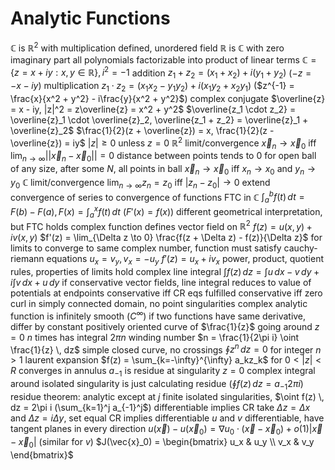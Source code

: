 # Analytic Functions
$\mathbb{C}$ is $\mathbb{R}^2$ with multiplication defined, unordered field
	$\mathbb{R}$ is $\mathbb{C}$ with zero imaginary part
	all polynomials factorizable into product of linear terms
	$\mathbb{C} = \{z = x + iy : x, y \in \mathbb{R}\}, i^2 = -1$
	addition $z_1 + z_2 = (x_1 + x_2) + i(y_1 + y_2)$ ($-z = -x - iy$)
	multiplication $z_1 \cdot z_2 = (x_1x_2 - y_1y_2) + i(x_1y_2 + x_2y_1)$ ($z^{-1} = \frac{x}{x^2 + y^2} - i\frac{y}{x^2 + y^2}$)
	complex conjugate $\overline{z} = x - iy, |z|^2 = z\overline{z} = x^2 + y^2$
		$\overline{z_1 \cdot z_2} = \overline{z}_1 \cdot \overline{z}_2, \overline{z_1 + z_2} = \overline{z}_1 + \overline{z}_2$
		$\frac{1}{2}(z + \overline{z}) = x, \frac{1}{2}(z - \overline{z}) = iy$
		$|z| \geq 0$ unless $z = 0$
$\mathbb{R}^2$ limit/convergence
	$\vec{x}_n \to \vec{x}_0$ iff $\lim_{n\to\infty} ||\vec{x}_n - \vec{x}_0 || = 0$
	distance between points tends to 0
	for open ball of any size, after some $N$, all points in ball
	$\vec{x}_n \to \vec{x}_0$ iff $x_n \to x_0$ and $y_n \to y_0$
$\mathbb{C}$ limit/convergence
	$\lim_{n\to\infty} z_n = z_0$ iff $|z_n - z_0| \to 0$
	extend convergence of series to convergence of functions
FTC in $\mathbb{C}$
	$\int_a^b f(t) \, dt = F(b) - F(a), F(x) = \int_a^x f(t) \, dt$ ($F'(x) = f(x)$)
	different geometrical interpretation, but FTC holds
	complex function defines vector field on $\mathbb{R}^2$
		$f(z) = u(x, y) + iv(x, y)$
	$f'(z) = \lim_{\Delta z \to 0} \frac{f(z + \Delta z) - f(z)}{\Delta z}$
	for limits to converge to same complex number, function must satisfy cauchy-riemann equations
		$u_x = v_y, v_x = -u_y$
		$f'(z) = u_x + iv_x$
	power, product, quotient rules, properties of limits hold
	complex line integral
		$\int f(z) \, dz = \int u \, dx - v \, dy + i\int v \, dx + u \, dy$
		if conservative vector fields, line integral reduces to value of potentials at endpoints
			conservative iff CR eqs fulfilled
			conservative iff zero curl in simply connected domain, no point singularities
	complex analytic function is infinitely smooth ($C^\infty$)
	if two functions have same derivative, differ by constant
	positively oriented curve of $\frac{1}{z}$ going around $z = 0$ $n$ times has integral $2\pi n$
		winding number $n = \frac{1}{2\pi i} \oint \frac{1}{z} \, dz$
		simple closed curve, no crossings
		$\oint z^n \, dz = 0$ for integer $n > 1$
	laurent expansion
	$f(z) = \sum_{k=-\infty}^{\infty} a_kz_k$ for $0 < |z| < R$
	converges in annulus
	$a_{-1}$ is residue at singularity $z = 0$
		complex integral around isolated singularity is just calculating residue ($\oint f(z)\, dz = a_{-1}2\pi i$)
		residue theorem: analytic except at $j$ finite isolated singularities, $\oint f(z) \, dz = 2\pi i (\sum_{k=1}^j a_{-1}^j$)
differentiable implies CR
	take $\Delta z = \Delta x$ and $\Delta z = i\Delta y$, set equal
CR implies differentiable
	$u$ and $v$ differentiable, have tangent planes in every direction
	$u(\vec{x}) - u(\vec{x}_0) = \nabla u_0 \cdot (\vec{x} - \vec{x}_0) + o(1)|\vec{x} - \vec{x}_0|$ (similar for $v$)
	$J(\vec{x}_0) = \begin{bmatrix} u_x & u_y \\ v_x & v_y \end{bmatrix}$